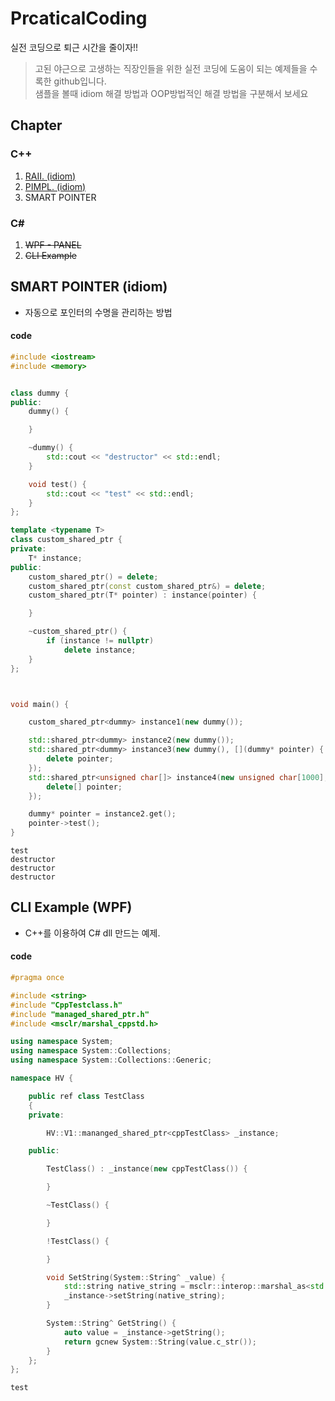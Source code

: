 # PrcaticalCoding

실전 코딩으로 퇴근 시간을 줄이자!!

> 고된 야근으로 고생하는 직장인들을 위한 실전 코딩에 도움이 되는 예제들을 수록한 github입니다.   
>  샘플을 볼때 idiom 해결 방법과 OOP방법적인 해결 방법을 구분해서 보세요

## Chapter

### C++

1. [RAII. \(idiom\)](raii-idiom.md)
2. [PIMPL. \(idiom\)](pimpl-idiom.md)
3. SMART POINTER

### C\#

1. ~~WPF - PANEL~~
2. ~~CLI Example~~

## SMART POINTER \(idiom\)

* 자동으로 포인터의 수명을 관리하는 방법

#### code

```cpp
#include <iostream>
#include <memory>


class dummy {
public:
    dummy() {

    }

    ~dummy() {
        std::cout << "destructor" << std::endl;
    }

    void test() {
        std::cout << "test" << std::endl;
    }
};

template <typename T>
class custom_shared_ptr {
private:
    T* instance;
public:
    custom_shared_ptr() = delete;
    custom_shared_ptr(const custom_shared_ptr&) = delete;
    custom_shared_ptr(T* pointer) : instance(pointer) {

    }

    ~custom_shared_ptr() {
        if (instance != nullptr)
            delete instance;
    }
};



void main() {

    custom_shared_ptr<dummy> instance1(new dummy());

    std::shared_ptr<dummy> instance2(new dummy());
    std::shared_ptr<dummy> instance3(new dummy(), [](dummy* pointer) {
        delete pointer;
    });
    std::shared_ptr<unsigned char[]> instance4(new unsigned char[1000], [](unsigned char* pointer) {
        delete[] pointer;
    });

    dummy* pointer = instance2.get();
    pointer->test();
}
```

```text
test
destructor
destructor
destructor
```

## CLI Example \(WPF\)

* C++를 이용하여 C\# dll 만드는 예제.

#### code

```cpp
#pragma once

#include <string>
#include "CppTestclass.h"
#include "managed_shared_ptr.h"
#include <msclr/marshal_cppstd.h>

using namespace System;
using namespace System::Collections;
using namespace System::Collections::Generic;

namespace HV {

    public ref class TestClass
    {
    private:

        HV::V1::mananged_shared_ptr<cppTestClass> _instance;

    public:

        TestClass() : _instance(new cppTestClass()) {

        }

        ~TestClass() {

        }

        !TestClass() {

        }

        void SetString(System::String^ _value) {
            std::string native_string = msclr::interop::marshal_as<std::string>(_value);
            _instance->setString(native_string);
        }

        System::String^ GetString() {
            auto value = _instance->getString();
            return gcnew System::String(value.c_str());
        }
    };
};
```

```text
test
```

